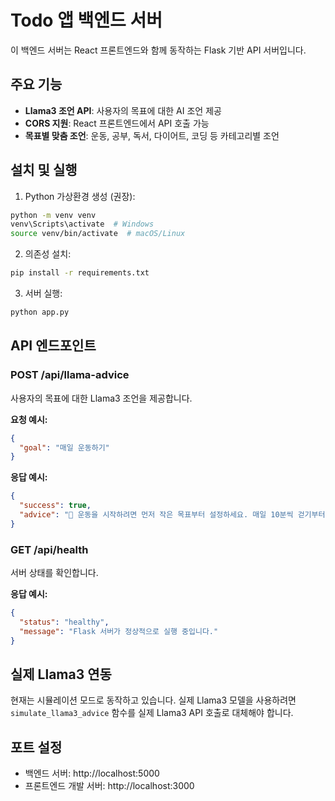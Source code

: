 # Todo 앱 백엔드 서버

이 백엔드 서버는 React 프론트엔드와 함께 동작하는 Flask 기반 API 서버입니다.

## 주요 기능

- **Llama3 조언 API**: 사용자의 목표에 대한 AI 조언 제공
- **CORS 지원**: React 프론트엔드에서 API 호출 가능
- **목표별 맞춤 조언**: 운동, 공부, 독서, 다이어트, 코딩 등 카테고리별 조언

## 설치 및 실행

1. Python 가상환경 생성 (권장):

```bash
python -m venv venv
venv\Scripts\activate  # Windows
source venv/bin/activate  # macOS/Linux
```

2. 의존성 설치:

```bash
pip install -r requirements.txt
```

3. 서버 실행:

```bash
python app.py
```

## API 엔드포인트

### POST /api/llama-advice

사용자의 목표에 대한 Llama3 조언을 제공합니다.

**요청 예시:**

```json
{
  "goal": "매일 운동하기"
}
```

**응답 예시:**

```json
{
  "success": true,
  "advice": "💪 운동을 시작하려면 먼저 작은 목표부터 설정하세요. 매일 10분씩 걷기부터 시작해보세요."
}
```

### GET /api/health

서버 상태를 확인합니다.

**응답 예시:**

```json
{
  "status": "healthy",
  "message": "Flask 서버가 정상적으로 실행 중입니다."
}
```

## 실제 Llama3 연동

현재는 시뮬레이션 모드로 동작하고 있습니다. 실제 Llama3 모델을 사용하려면 `simulate_llama3_advice` 함수를 실제 Llama3 API 호출로 대체해야 합니다.

## 포트 설정

- 백엔드 서버: http://localhost:5000
- 프론트엔드 개발 서버: http://localhost:3000
